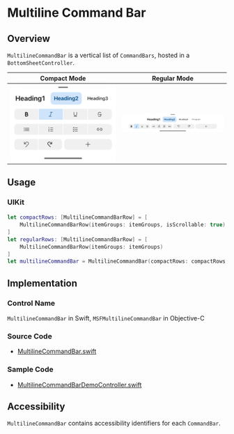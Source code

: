 # Multiline Command Bar

## Overview
`MultilineCommandBar` is a vertical list of `CommandBars`, hosted in a `BottomSheetController`.

| Compact Mode | Regular Mode |
| - | - |
| ![MultilineCommandBar-Compact.png](.attachments/MultilineCommandBar-Compact.png) | ![MultilineCommandBar-Regular.png](.attachments/MultilineCommandBar-Regular.png) |

## Usage
### UIKit
```Swift
let compactRows: [MultilineCommandBarRow] = [
    MultilineCommandBarRow(itemGroups: itemGroups, isScrollable: true)
]
let regularRows: [MultilineCommandBarRow] = [
    MultilineCommandBarRow(itemGroups: itemGroups)
]
let multilineCommandBar = MultilineCommandBar(compactRows: compactRows, regularRows: regularRows)
```

## Implementation
### Control Name
`MultilineCommandBar` in Swift, `MSFMultilineCommandBar` in Objective-C

### Source Code
- [MultilineCommandBar.swift](https://github.com/microsoft/fluentui-apple/blob/main/Sources/FluentUI_iOS/Components/MultilineCommandBar/MultilineCommandBar.swift)

### Sample Code
- [MultilineCommandBarDemoController.swift](https://github.com/microsoft/fluentui-apple/blob/main/Demos/FluentUIDemo_iOS/FluentUI.Demo/FluentUI.Demo/Demos/MultilineCommandBarDemoController.swift)

## Accessibility
`MultilineCommandBar` contains accessibility identifiers for each `CommandBar`.
